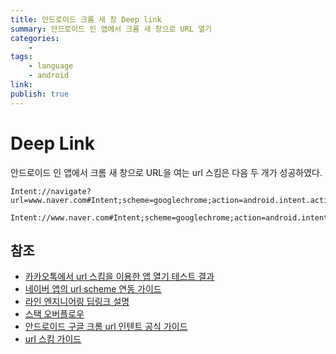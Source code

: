 ```yaml
---
title: 안드로이드 크롬 새 창 Deep link
summary: 안드로이드 인 앱에서 크롬 새 창으로 URL 열기
categories:
    - 
tags:
    - language
    - android
link: 
publish: true
---
```


# Deep Link

안드로이드 인 앱에서 크롬 새 창으로 URL을 여는 url 스킴은 다음 두 개가 성공하였다.

```url
Intent://navigate?url=www.naver.com#Intent;scheme=googlechrome;action=android.intent.action.VIEW;category=android.intent.category.BROWSABLE;package=com.android.chrome;end
```

```url
Intent://www.naver.com#Intent;scheme=googlechrome;action=android.intent.action.VIEW;category=android.intent.category.BROWSABLE;package=com.android.chrome;end
```

## 참조

- [카카오톡에서 url 스킴을 이용한 앱 열기 테스트 결과](https://help.adbrix.io/hc/ko/articles/360039757433-딥링크-Deeplink-URI스킴-유니버셜-링크-앱링크-구분과-이해)
- [네이버 앱의 url scheme 연동 가이드](https://developers.naver.com/docs/utils/mobileapp/)
- [라인 엔지니어링 딥링크 설명](https://engineering.linecorp.com/ko/blog/how-to-use-deeplink-in-trackit/)
- [스택 오버플로우](https://stackoverflow.com/questions/29250152/what-is-the-intent-to-launch-any-website-link-in-google-chrome)
- [안드로이드 구글 크롬 url 인텐트 공식 가이드](https://developer.chrome.com/multidevice/android/intents)
- [url 스킴 가이드](https://branch.io/glossary/chrome-intents/)
